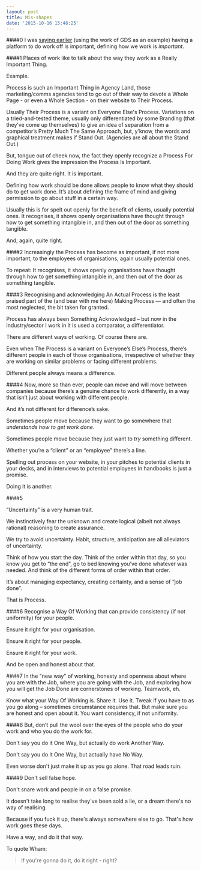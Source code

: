 ```yaml
---
layout: post
title: Mis-shapes
date: '2015-10-16 15:48:25'
---
```


####0
I was [saying earlier](/gds-as-a-platform) (using the work of GDS as an example) having a platform to do work off is important, defining how we work is *important*.

####1
Places of work like to talk about the way they work as a Really Important Thing.

Example.

Process is such an Important Thing in Agency Land, those marketing/comms agencies tend to go out of their way to devote a Whole Page - or even a Whole Section - on their website to Their Process.

Usually Their Process is a variant on Everyone Else's Process. Variations on a tried-and-tested theme, usually only differentiated by some Branding (that they’ve come up themselves) to give an idea of separation from a competitor’s Pretty Much The Same Approach, but, y’know, the words and graphical treatment makes if Stand Out. (Agencies are all about the Stand Out.)

But, tongue out of cheek now, the fact they openly recognize a Process For Doing Work gives the impression the Process Is Important.

And they are quite right. It is important.

Defining how work should be done allows people to know what they should do to get work done. It’s about defining the frame of mind and giving permission to go about stuff in a certain way.

Usually this is for spelt out openly for the benefit of clients, usually potential ones. It recognises, it shows openly organisations have thought through how to get something intangible in, and then out of the door as something tangible.

And, again, quite right.

####2
Increasingly the Process has become as important, if not more important, to the employees of organisations, again usually potential ones.

To repeat: It recognises, it shows openly organisations have thought through how to get something intangible in, and then out of the door as something tangible.

####3
Recognising and acknowledging An Actual Process is the least praised part of the (and bear with me here) Making Process — and often the most neglected, the bit taken for granted.

Process has always been Something Acknowledged – but now in the industry/sector I work in it is used a comparator, a differentiator.

There are different ways of working. Of course there are.

Even when The Process is a variant on Everyone’s Else’s Process, there’s different people in each of those organisations, irrespective of whether they are working on similar problems or facing different problems.

Different people always means a difference.

####4
Now, more so than ever, people can move and will move between companies because there’s a genuine chance to work differently, in a way that isn’t just about working with different people.

And it’s not different for difference’s sake.

Sometimes people move because they want to go somewhere that *understands how to get work done*.

Sometimes people move because they just want to *try* something different.

Whether you’re a “client” or an “employee” there’s a line.

Spelling out process on your website, in your pitches to potential clients in your decks, and in interviews to potential employees in handbooks is just a promise.

Doing it is another.

####5

“Uncertainty” is a very human trait.

We instinctively fear the unknown and create logical (albeit not always rational) reasoning to create assurance.

We try to avoid uncertainty. Habit, structure, anticipation are all alleviators of uncertainty.

Think of how you start the day. Think of the order within that day, so you know you get to “the end”, go to bed knowing you’ve done whatever was needed. And think of the different forms of order within that order.

It’s about managing expectancy, creating certainty, and a sense of “job done”.

That is Process.

####6
Recognise a Way Of Working that can provide consistency (if not uniformity) for your people.

Ensure it right for your organisation.

Ensure it right for your people.

Ensure it right for your work.

And be open and honest about that.

####7
In the "new way" of working, honesty and openness about where you are with the Job, where you are going with the Job, and exploring how you will get the Job Done are cornerstones of working. Teamwork, eh.

Know what your Way Of Working is. Share it. Use it. Tweak if you have to as you go along – sometimes circumstance requires that. But make sure you are honest and open about it. You want consistency, if not uniformity.

####8
But, don’t pull the wool over the eyes of the people who do your work and who you do the work for.

Don't say you do it One Way, but actually do work Another Way.

Don't say you do it One Way, but actually have No Way.

Even worse don't just make it up as you go alone. That road leads ruin.

####9
Don't sell false hope.

Don't snare work and people in on a false promise.

It doesn't take long to realise they've been sold a lie, or a dream there's no way of realising.

Because if you fuck it up, there's always somewhere else to go. That's how work goes these days.

Have a way, and do it that way.

To quote Wham:

> If you're gonna do it, do it right - right?
